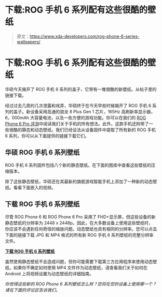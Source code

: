 # 下载:ROG 手机 6 系列配有这些很酷的壁纸

> 原文：<https://www.xda-developers.com/rog-phone-6-series-wallpapers/>

# 下载:ROG 手机 6 系列配有这些很酷的壁纸

华硕今天揭开了 ROG 手机 6 系列的盖子，它带有一堆很酷的新壁纸。从帖子里的链接下载。

经过过去几周的几次泄露和戏弄，华硕终于在今天早些时候揭开了 ROG 手机 6 系列的盖子。新设备采用高通的骁龙 8 Plus Gen 1 芯片，165Hz 高刷新率显示器，6，000mAh 大容量电池，以及一些方便的游戏功能。你可以在我们的 [ROG Phone 6 Pro 评测](https://www.xda-developers.com/asus-rog-phone-6-pro-review/)中阅读我们关于手机的所有想法。此外，这款手机还附带了一些很酷的静态和动态壁纸。我们已经设法从设备固件中提取了所有新的 ROG 手机 6 系列，你可以从下面提供的链接下载它们。

## 华硕 ROG 手机 6 系列壁纸

ROG 手机 6 系列固件包括八个新的静态壁纸。在下面的图库中查看这些壁纸的压缩版本。

除了这些静态壁纸，华硕还在其最新的旗舰游戏智能手机上添加了一种新的动态壁纸。看看下面嵌入的视频。

## 下载 ROG 手机 6 系列壁纸

尽管 ROG Phone 6 和 ROG Phone 6 Pro 采用了 FHD+显示屏，但这些设备的新静态壁纸的分辨率为 2448 x 2448p。因此，在大多数设备上使用这些壁纸时，你应该不会遇到任何奇怪的缩放问题。动态壁纸也具有相同的分辨率。您可以点击下面的链接下载 JPG 和 MP4 格式的所有新 ROG 手机 6 系列壁纸的完整分辨率文件。

**[下载 ROG 手机 6 系列壁纸](https://www.androidfilehost.com/?fid=15664248565197186477)**

虽然使用静态壁纸不会造成问题，但你可能需要下载第三方应用程序来使用动态壁纸。如果你不确定如何使用 MP4 文件作为动态壁纸，请查看我们关于如何在 Android 上将视频设置为动态壁纸的详细指南。

*你觉得这些新的 ROG Phone 6 系列壁纸怎么样？您将在您的设备上使用哪一个？请在下面的评论区告诉我们。*
